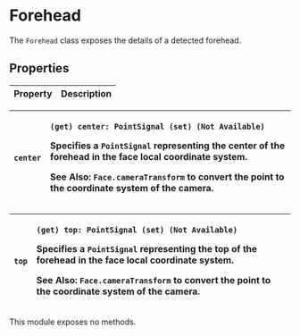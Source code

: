 # Forehead

The `Forehead` class exposes the details of a detected forehead.

## Properties

| Property | Description |
| :--- | :--- |


<table>
  <thead>
    <tr>
      <th style="text-align:left"><code>center</code>
      </th>
      <th style="text-align:left">
        <p><code>(get) center: PointSignal (set) (Not Available)</code>
        </p>
        <p>Specifies a <code>PointSignal</code> representing the center of the forehead
          in the face local coordinate system.</p>
        <p><b>See Also</b>: <code>Face.cameraTransform</code> to convert the point
          to the coordinate system of the camera.</p>
      </th>
    </tr>
  </thead>
  <tbody></tbody>
</table><table>
  <thead>
    <tr>
      <th style="text-align:left"><code>top</code>
      </th>
      <th style="text-align:left">
        <p><code>(get) top: PointSignal (set) (Not Available)</code>
        </p>
        <p>Specifies a <code>PointSignal</code> representing the top of the forehead
          in the face local coordinate system.</p>
        <p><b>See Also</b>: <code>Face.cameraTransform</code> to convert the point
          to the coordinate system of the camera.</p>
      </th>
    </tr>
  </thead>
  <tbody></tbody>
</table>This module exposes no methods.

